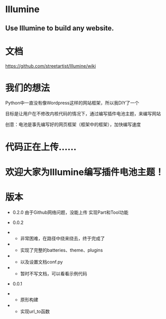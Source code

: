 # Illumine
## Use Illumine to build any website.

# 文档
https://github.com/streetartist/Illumine/wiki

# 我们的想法
Python中一直没有像Wordpress这样的网站框架，所以我DIY了一个

目标是让用户在不修改内核代码的情况下，通过编写插件电池主题，来编写网站

创意：电池是事先编写好的网页框架（框架中的框架），加快编写速度

# 代码正在上传……

# 欢迎大家为Illumine编写插件电池主题！

# 版本
- 0.2.0
由于Github网络问题，没能上传
实现Part和Tool功能

- 0.0.2
- - 非常困难，在路径中绕来绕去，终于完成了
- - 实现了完整的batteries、theme、plugins
- - 以及设置文档conf.py
- - 暂时不写文档，可以看看示例代码

- 0.0.1
- - 原形构建
- - 实现url_to函数
